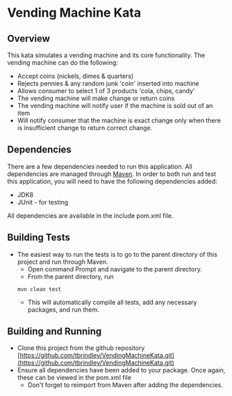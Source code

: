 # Vending Machine Kata
## Overview
This kata simulates a vending machine and its core functionality.  The vending machine can do the following:

- Accept coins (nickels, dimes & quarters)
- Rejects pennies & any random junk 'coin' inserted into machine
- Allows consumer to select 1 of 3 products 'cola, chips, candy'
- The vending machine will make change or return coins
- The vending machine will notify user if the machine is sold out of an item
- Will notify consumer that the machine is exact change only when there is insufficient change to return correct change.

## Dependencies
There are a few dependencies needed to run this application.  All dependencies are managed through [Maven](https://maven.apache.org/).  In order to both run and test this application, you will need to have the following dependencies added:
* JDK8
* JUnit - for testing

All dependencies are available in the include pom.xml file.
## Building Tests
* The easiest way to run the tests is to go to the parent directory of this project and run through Maven.
    * Open command Prompt and navigate to the parent directory.
    * From the parent directory, run
    ```
    mvn clean test
    ```
    * This will automatically compile all tests, add any necessary packages, and run them.

## Building and Running
*  Clone this project from the github repository [https://github.com/tbrindley/VendingMachineKata.git](https://github.com/tbrindley/VendingMachineKata.git)
*  Ensure all dependencies have been added to your package.  Once again, these can be viewed in the pom.xml file
    * Don't forget to reimport from Maven after adding the dependencies.
